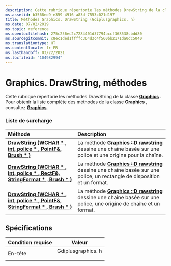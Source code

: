 ```yaml
---
description: Cette rubrique répertorie les méthodes DrawString de la classe Graphics. Pour obtenir la liste complète des méthodes de la classe Graphics, consultez Graphics.
ms.assetid: b3568ed9-e359-4916-a83d-7553c021d197
title: Méthodes Graphics. DrawString (Gdiplusgraphics. h)
ms.date: 07/02/2019
ms.topic: reference
ms.openlocfilehash: 275c256ec2c7284401d37794bccf368538cbdd80
ms.sourcegitcommit: c8ec1ded1ffffc364d3c4f560bb2171da0dc5040
ms.translationtype: HT
ms.contentlocale: fr-FR
ms.lasthandoff: 03/22/2021
ms.locfileid: "104982994"
---
```

# <a name="graphicsdrawstring-methods"></a>Graphics. DrawString, méthodes

Cette rubrique répertorie les méthodes DrawString de la classe [**Graphics**](/windows/win32/api/gdiplusgraphics/nl-gdiplusgraphics-graphics) . Pour obtenir la liste complète des méthodes de la classe **Graphics** , consultez [**Graphics**](/windows/win32/api/gdiplusgraphics/nl-gdiplusgraphics-graphics).

### <a name="overload-list"></a>Liste de surcharge



| Méthode                                                                                                                                                       | Description                                                                                                                                                                                                   |
|:-------------------------------------------------------------------------------------------------------------------------------------------------------------|:--------------------------------------------------------------------------------------------------------------------------------------------------------------------------------------------------------------|
| [**DrawString (WCHAR \* , int, police \* , PointF&, Brush \* )**](/windows/win32/api/gdiplusgraphics/nf-gdiplusgraphics-graphics-drawstring(constwchar_int_constfont_constpointf__constbrush))                                | La méthode [**Graphics ::D rawstring**](/windows/win32/api/gdiplusgraphics/nf-gdiplusgraphics-graphics-drawstring(constwchar_int_constfont_constpointf__constbrush)) dessine une chaîne basée sur une police et une origine pour la chaîne.<br/>                        |
| [**DrawString (WCHAR \* , int, police \* , RectF&, StringFormat \* , Brush \* )**](/previous-versions//ms535991(v=vs.85)) | La méthode [**Graphics ::D rawstring**](/previous-versions//ms535991(v=vs.85)) dessine une chaîne basée sur une police, un rectangle de disposition et un format. <br/> |
| [**DrawString (WCHAR \* , int, police \* , PointF&, StringFormat \* , Brush \* )**](/windows/win32/api/gdiplusgraphics/nf-gdiplusgraphics-graphics-drawstring(constwchar_int_constfont_constpointf__conststringformat_constbrush))    | La méthode [**Graphics ::D rawstring**](/windows/win32/api/gdiplusgraphics/nf-gdiplusgraphics-graphics-drawstring(constwchar_int_constfont_constpointf__conststringformat_constbrush)) dessine une chaîne basée sur une police, une origine de chaîne et un format.<br/>         |



## <a name="requirements"></a>Spécifications



| Condition requise | Valeur |
|-------------------|----------------------------------------------------------------------------------------------|
| En-tête<br/> | <dl> <dt>Gdiplusgraphics. h</dt> </dl> |



 

 
